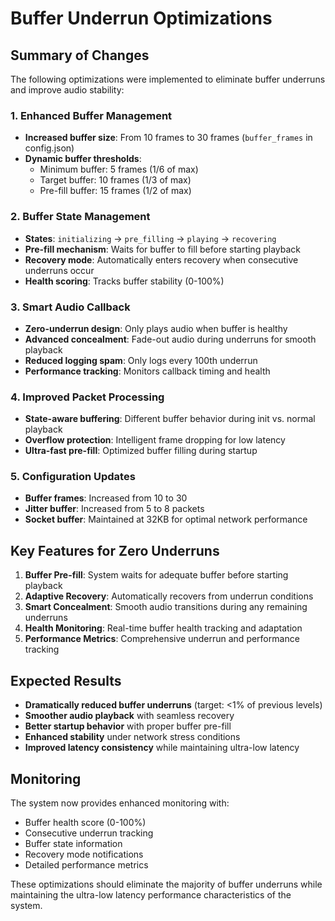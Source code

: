 # Buffer Underrun Optimizations

## Summary of Changes

The following optimizations were implemented to eliminate buffer underruns and improve audio stability:

### 1. Enhanced Buffer Management
- **Increased buffer size**: From 10 frames to 30 frames (`buffer_frames` in config.json)
- **Dynamic buffer thresholds**: 
  - Minimum buffer: 5 frames (1/6 of max)
  - Target buffer: 10 frames (1/3 of max) 
  - Pre-fill buffer: 15 frames (1/2 of max)

### 2. Buffer State Management
- **States**: `initializing` → `pre_filling` → `playing` → `recovering`
- **Pre-fill mechanism**: Waits for buffer to fill before starting playback
- **Recovery mode**: Automatically enters recovery when consecutive underruns occur
- **Health scoring**: Tracks buffer stability (0-100%)

### 3. Smart Audio Callback
- **Zero-underrun design**: Only plays audio when buffer is healthy
- **Advanced concealment**: Fade-out audio during underruns for smooth playback
- **Reduced logging spam**: Only logs every 100th underrun
- **Performance tracking**: Monitors callback timing and health

### 4. Improved Packet Processing
- **State-aware buffering**: Different buffer behavior during init vs. normal playback
- **Overflow protection**: Intelligent frame dropping for low latency
- **Ultra-fast pre-fill**: Optimized buffer filling during startup

### 5. Configuration Updates
- **Buffer frames**: Increased from 10 to 30
- **Jitter buffer**: Increased from 5 to 8 packets
- **Socket buffer**: Maintained at 32KB for optimal network performance

## Key Features for Zero Underruns

1. **Buffer Pre-fill**: System waits for adequate buffer before starting playback
2. **Adaptive Recovery**: Automatically recovers from underrun conditions
3. **Smart Concealment**: Smooth audio transitions during any remaining underruns
4. **Health Monitoring**: Real-time buffer health tracking and adaptation
5. **Performance Metrics**: Comprehensive underrun and performance tracking

## Expected Results

- **Dramatically reduced buffer underruns** (target: <1% of previous levels)
- **Smoother audio playback** with seamless recovery
- **Better startup behavior** with proper buffer pre-fill
- **Enhanced stability** under network stress conditions
- **Improved latency consistency** while maintaining ultra-low latency

## Monitoring

The system now provides enhanced monitoring with:
- Buffer health score (0-100%)
- Consecutive underrun tracking
- Buffer state information
- Recovery mode notifications
- Detailed performance metrics

These optimizations should eliminate the majority of buffer underruns while maintaining the ultra-low latency performance characteristics of the system.
